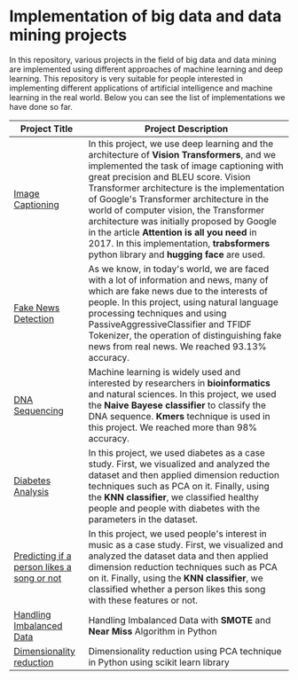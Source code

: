 # Implementation of big data and data mining projects

In this repository, various projects in the field of big data and data mining are implemented using different approaches of machine learning and deep learning. This repository is very suitable for people interested in implementing different applications of artificial intelligence and machine learning in the real world. Below you can see the list of implementations we have done so far.

|Project Title|Project Description|
|-------------|-------------------|
|[Image Captioning](https://github.com/M-Taghizadeh/BigData_Projects/tree/master/Image%20Captioning)|In this project, we use deep learning and the architecture of **Vision Transformers**, and we implemented the task of image captioning with great precision and BLEU score. Vision Transformer architecture is the implementation of Google's Transformer architecture in the world of computer vision, the Transformer architecture was initially proposed by Google in the article **Attention is all you need** in 2017. In this implementation, **trabsformers** python library and **hugging face** are used.|
|[Fake News Detection](https://github.com/M-Taghizadeh/BigData_Projects/tree/master/Fake%20News%20Detection)| As we know, in today's world, we are faced with a lot of information and news, many of which are fake news due to the interests of people. In this project, using natural language processing techniques and using PassiveAggressiveClassifier and TFIDF Tokenizer, the operation of distinguishing fake news from real news. We reached 93.13% accuracy.|
|[DNA Sequencing](https://github.com/M-Taghizadeh/BigData_Projects/tree/master/DNA%20Sequencing%20Classifier)|Machine learning is widely used and interested by researchers in **bioinformatics** and natural sciences. In this project, we used the **Naive Bayese classifier** to classify the DNA sequence. **Kmers** technique is used in this project. We reached more than 98% accuracy.|
|[Diabetes Analysis](https://github.com/M-Taghizadeh/BigData_Projects/tree/master/Diabetes%20Analysis)|In this project, we used diabetes as a case study. First, we visualized and analyzed the dataset and then applied dimension reduction techniques such as PCA on it. Finally, using the **KNN classifier**, we classified healthy people and people with diabetes with the parameters in the dataset.|
|[Predicting if a person likes a song or not](https://github.com/M-Taghizadeh/BigData_Projects/tree/master/Predicting%20if%20a%20person%20likes%20a%20song%20or%20not)|In this project, we used people's interest in music as a case study. First, we visualized and analyzed the dataset data and then applied dimension reduction techniques such as PCA on it. Finally, using the **KNN classifier**, we classified whether a person likes this song with these features or not.|
|[Handling Imbalanced Data](https://github.com/M-Taghizadeh/BigData_Projects/tree/master/Handling%20Imbalanced%20Data)|Handling Imbalanced Data with **SMOTE** and **Near Miss** Algorithm in Python|
|[Dimensionality reduction](https://github.com/M-Taghizadeh/BigData_Projects/tree/master/PCA)|Dimensionality reduction using PCA technique in Python using scikit learn library